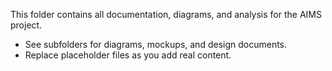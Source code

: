 This folder contains all documentation, diagrams, and analysis for the AIMS project.

- See subfolders for diagrams, mockups, and design documents.
- Replace placeholder files as you add real content.
